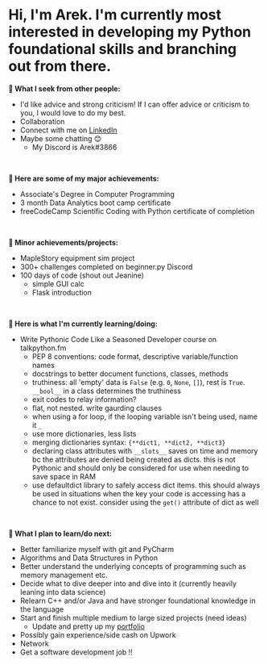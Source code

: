 # Hi, I'm Arek. I'm currently most interested in developing my Python foundational skills and branching out from there.

**👋 What I seek from other people:**
- I'd like advice and strong criticism! If I can offer advice or criticism to you, I would love to do my best.
- Collaboration
- Connect with me on [LinkedIn](https://www.linkedin.com/in/arektrusz/)
- Maybe some chatting 😊
  - My Discord is Arek#3866

<br>

**🥇 Here are some of my major achievements:**
- Associate's Degree in Computer Programming
- 3 month Data Analytics boot camp certificate
- freeCodeCamp Scientific Coding with Python certificate of completion

<br>

**🥈 Minor achievements/projects:**
- MapleStory equipment sim project
- 300+ challenges completed on beginner.py Discord
- 100 days of code (shout out Jeanine)
  - simple GUI calc
  - Flask introduction

<br>

**🌱 Here is what I'm currently learning/doing:**
- Write Pythonic Code Like a Seasoned Developer course on talkpython.fm
  - PEP 8 conventions: code format, descriptive variable/function names
  - docstrings to better document functions, classes, methods
  - truthiness: all 'empty' data is `False` (e.g. `0`, `None`, `[]`), rest is `True`. `__bool__` in a class determines the truthiness
  - exit codes to relay information?
  - flat, not nested. write gaurding clauses
  - when using a for loop, if the looping variable isn't being used, name it `_`
  - use more dictionaries, less lists
  - merging dictionaries syntax: `{**dict1, **dict2, **dict3}`
  - declaring class attributes with `__slots__` saves on time and memory bc the attributes are denied being created as dicts. this is not Pythonic and should only be considered for use when needing to save space in RAM
  - use defaultdict library to safely access dict items. this should always be used in situations when the key your code is accessing has a chance to not exist. consider using the `get()` attribute of dict as well

<br>

**🌼 What I plan to learn/do next:**
- Better familiarize myself with git and PyCharm
- Algorithms and Data Structures in Python
- Better understand the underlying concepts of programming such as memory management etc.
- Decide what to dive deeper into and dive into it (currently heavily leaning into data science)
- Relearn C++ and/or Java and have stronger foundational knowledge in the language
- Start and finish multiple medium to large sized projects (need ideas)
  - Update and pretty up my [portfolio](https://arektrusz.carrd.co/)
- Possibly gain experience/side cash on Upwork
- Network
- Get a software development job !!


<!---
arek-grows/arek-grows is a ✨ special ✨ repository because its `README.md` (this file) appears on your GitHub profile.
You can click the Preview link to take a look at your changes.
--->

